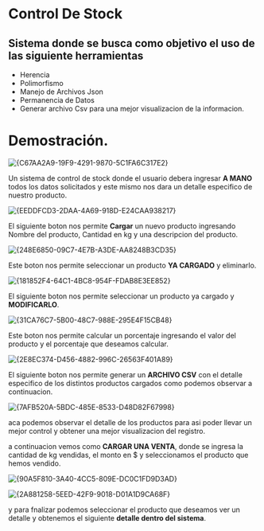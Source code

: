 # Control De Stock
## Sistema donde se busca como objetivo el uso de las siguiente herramientas
- Herencia
- Polimorfismo
- Manejo de Archivos Json
- Permanencia de Datos
- Generar archivo Csv para una mejor visualizacion de la informacion.

# Demostración.

![{C67AA2A9-19F9-4291-9870-5C1FA6C317E2}](https://github.com/user-attachments/assets/89fece44-5537-4c27-9a7c-ced142596622)


Un sistema de control de stock donde el usuario debera ingresar **A MANO** todos los datos solicitados y este mismo nos dara un detalle especifico de nuestro producto.



![{EEDDFCD3-2DAA-4A69-918D-E24CAA938217}](https://github.com/user-attachments/assets/5959a7aa-758b-45c5-909c-bc4873a1da28)




El siguiente boton nos permite **Cargar** un nuevo producto ingresando Nombre del producto, Cantidad en kg y una descripcion del producto.


![{248E6850-09C7-4E7B-A3DE-AA8248B3CD35}](https://github.com/user-attachments/assets/8b2911c7-16e4-4f18-8822-bbd3a804add2)


Este boton nos permite seleccionar un producto **YA CARGADO** y eliminarlo.

![{181852F4-64C1-4BC8-954F-FDAB8E3EE852}](https://github.com/user-attachments/assets/8b8495d9-0156-489b-bab7-60e7ba47ba80)

El siguiente boton nos permite seleccionar un producto ya cargado y **MODIFICARLO**.


![{31CA76C7-5B00-48C7-988E-295E4F15CB48}](https://github.com/user-attachments/assets/ba93fca0-0f62-4060-913d-48e4161c3ec3)


Este boton nos permite calcular un porcentaje ingresando el valor del producto y el porcentaje que deseamos calcular. 


![{2E8EC374-D456-4882-996C-26563F401A89}](https://github.com/user-attachments/assets/d5bc5a36-a0d9-47b3-867e-506cdd051021)


El siguiente boton nos permite generar un **ARCHIVO CSV** con el detalle especifico de los distintos productos cargados como podemos observar a continuacion.


![{7AFB520A-5BDC-485E-8533-D48D82F67998}](https://github.com/user-attachments/assets/1de8f4d8-f71d-404d-82b5-3334c02aa11f)


aca podemos observar el detalle de los productos para asi poder llevar un mejor control y obtener una mejor visualizacion del registro.



a continuacion vemos como **CARGAR UNA VENTA**, donde se ingresa la cantidad de kg vendidas, el monto en $ y seleccionamos el producto que hemos vendido.

![{90A5F810-3A40-4CC5-809E-DC0C1FD9D3AD}](https://github.com/user-attachments/assets/e879a400-6af4-411a-9bfd-a71d123d603b)



![{2A881258-5EED-42F9-9018-D01A1D9CA68F}](https://github.com/user-attachments/assets/37ae62b7-603c-4183-bbfb-0280e3163d9b)

y para fnalizar podemos seleccionar el producto que deseamos ver un detalle y obtenemos el siguiente **detalle dentro del sistema**.


